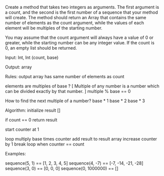 Create a method that takes two integers as arguments. The first argument
is a count, and the second is the first number of a sequence that your
method will create. The method should return an Array that contains the
same number of elements as the count argument, while the values of each
element will be multiples of the starting number.

You may assume that the count argument will always have a value of 0 or
greater, while the starting number can be any integer value. If the
count is 0, an empty list should be returned.

Input: Int, Int (count, base)

Output: array

Rules:
  output array has same number of elements as count

  elements are multiples of base ?
  [ Multiple of any number is a number which can be divided exactly by that number. ]
  multiple % base == 0

  How to find the next multiple of a number?
  base * 1
  base * 2
  base * 3



Algorithm:
  initialize result []

  if count == 0 return result

  start counter at 1

  loop
    multiply base times counter
    add result to result array
    increase counter by 1
    break loop when counter == count

Examples:

sequence(5, 1) == [1, 2, 3, 4, 5]
sequence(4, -7) == [-7, -14, -21, -28]
sequence(3, 0) == [0, 0, 0]
sequence(0, 1000000) == []



